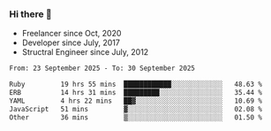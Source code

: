 ### Hi there 👋

- Freelancer since Oct, 2020
- Developer since July, 2017
- Structral Engineer since July, 2012

<!--START_SECTION:waka-->

```txt
From: 23 September 2025 - To: 30 September 2025

Ruby         19 hrs 55 mins  ████████████░░░░░░░░░░░░░   48.63 %
ERB          14 hrs 31 mins  █████████░░░░░░░░░░░░░░░░   35.44 %
YAML         4 hrs 22 mins   ██▓░░░░░░░░░░░░░░░░░░░░░░   10.69 %
JavaScript   51 mins         ▓░░░░░░░░░░░░░░░░░░░░░░░░   02.08 %
Other        36 mins         ▒░░░░░░░░░░░░░░░░░░░░░░░░   01.50 %
```

<!--END_SECTION:waka-->
